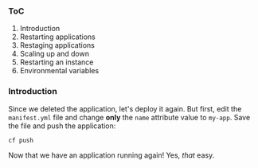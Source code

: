 ### ToC

1.	Introduction
2.	Restarting applications
3.	Restaging applications
4.	Scaling up and down
5.	Restarting an instance
6.	Environmental variables

### Introduction

Since we deleted the application, let's deploy it again. But first, edit the `manifest.yml` file and change **only** the `name` attribute value to `my-app`. Save the file and push the application:

```sh
cf push
```

Now that we have an application running again! Yes, *that* easy.
